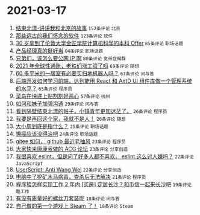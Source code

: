 # 2021-03-17

1. [结束北漂-讲讲我和北京的故事](https://www.v2ex.com/t/762381) `152条评论` `北京`
1. [那些远古的我们怀念的软件](https://www.v2ex.com/t/762504) `123条评论` `软件`
1. [30 岁拿到了伦敦大学金匠学院计算机科学的本科 Offer](https://www.v2ex.com/t/762374) `85条评论` `职场话题`
1. [产品经理真的挺好当](https://www.v2ex.com/t/762383) `84条评论` `职场话题`
1. [兄弟们，该怎么要公网 IP 啊](https://www.v2ex.com/t/762315) `80条评论` `宽带症候群`
1. [2021 年全球性通账，老铁们涨工资了吗](https://www.v2ex.com/t/762445) `69条评论` `随想`
1. [60 多平米的一居室有必要买扫地机器人吗？](https://www.v2ex.com/t/762353) `67条评论` `问与答`
1. [后端开发如何学习前端，达到能用 React 和 AntD UI 组件库做一个管理系统的水平？](https://www.v2ex.com/t/762361) `65条评论` `程序员`
1. [菜鸟在快递上贴割割好恶心](https://www.v2ex.com/t/762332) `57条评论` `杭州`
1. [如何和妹子加强沟通](https://www.v2ex.com/t/762443) `29条评论` `问与答`
1. [看到隔壁结束北漂的帖子，小镇青年更加迷茫了。](https://www.v2ex.com/t/762595) `26条评论` `程序员`
1. [我要是再回这个家，我就不是人！](https://www.v2ex.com/t/762307) `26条评论` `随想`
1. [大小周到底是指什么？](https://www.v2ex.com/t/762466) `25条评论` `职场话题`
1. [懒癌应该没得治吧](https://www.v2ex.com/t/762363) `24条评论` `职场话题`
1. [gitee 如何， github 最近老抽风](https://www.v2ex.com/t/762620) `23条评论` `程序员`
1. [大家快来康康我做的 ACG 论坛](https://www.v2ex.com/t/762479) `23条评论` `分享创造`
1. [我很喜欢 eslint，但是问了好多人都不喜欢， eslint 这么讨人嫌吗？](https://www.v2ex.com/t/762621) `22条评论` `JavaScript`
1. [UserScript: Anti Wang Wei](https://www.v2ex.com/t/762584) `22条评论` `分享创造`
1. [电脑中了挖矿木马病毒，查杀后无法解决](https://www.v2ex.com/t/762562) `21条评论` `程序员`
1. [程序猿怎样实现工作 2 年内 [买房] 定居长沙？和币信一起来长沙吧](https://www.v2ex.com/t/762469) `19条评论` `酷工作`
1. [有没有质量好的螺丝刀套装呢](https://www.v2ex.com/t/762579) `18条评论` `问与答`
1. [自己做的第一个游戏上 Steam 了！](https://www.v2ex.com/t/762314) `18条评论` `Steam`

